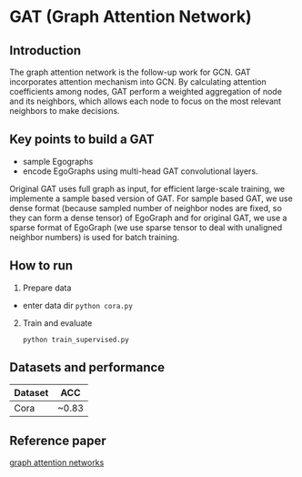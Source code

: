 # GAT (Graph Attention Network)
## Introduction
The graph attention network is the follow-up work for GCN. GAT incorporates attention mechanism
into GCN. By calculating attention coefficients among nodes, GAT perform a weighted aggregation
of node and its neighbors, which
allows each node to focus on the most relevant neighbors to make
decisions.

## Key points to build a GAT
- sample Egographs
- encode EgoGraphs using multi-head GAT convolutional layers.

Original GAT uses full graph as input, for efficient large-scale training,
we implemente a sample based version of GAT. For sample based GAT, we use dense format (because sampled number of neighbor nodes are fixed, so they can form a dense tensor)
of EgoGraph and for original GAT, we use a sparse format of EgoGraph (we use sparse tensor to deal with unaligned neighbor numbers) is used for batch training.


## How to run
1. Prepare data
- enter data dir `python cora.py`
2. Train and evaluate
    ```shell
    python train_supervised.py
    ```
## Datasets and performance
| Dataset | ACC   |
| ------- | ----- |
| Cora    | ~0.83 |

## Reference paper 
[graph attention networks](https://arxiv.org/pdf/1710.10903.pdf)
